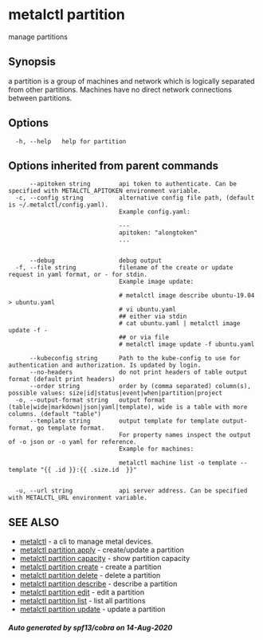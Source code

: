 # metalctl partition

manage partitions

## Synopsis

a partition is a group of machines and network which is logically separated from other partitions. Machines have no direct network connections between partitions.

## Options

```
  -h, --help   help for partition
```

## Options inherited from parent commands

```
      --apitoken string        api token to authenticate. Can be specified with METALCTL_APITOKEN environment variable.
  -c, --config string          alternative config file path, (default is ~/.metalctl/config.yaml).
                               Example config.yaml:
                               
                               ---
                               apitoken: "alongtoken"
                               ...
                               
                               
      --debug                  debug output
  -f, --file string            filename of the create or update request in yaml format, or - for stdin.
                               Example image update:
                               
                               # metalctl image describe ubuntu-19.04 > ubuntu.yaml
                               # vi ubuntu.yaml
                               ## either via stdin
                               # cat ubuntu.yaml | metalctl image update -f -
                               ## or via file
                               # metalctl image update -f ubuntu.yaml
                               
      --kubeconfig string      Path to the kube-config to use for authentication and authorization. Is updated by login.
      --no-headers             do not print headers of table output format (default print headers)
      --order string           order by (comma separated) column(s), possible values: size|id|status|event|when|partition|project
  -o, --output-format string   output format (table|wide|markdown|json|yaml|template), wide is a table with more columns. (default "table")
      --template string        output template for template output-format, go template format.
                               For property names inspect the output of -o json or -o yaml for reference.
                               Example for machines:
                               
                               metalctl machine list -o template --template "{{ .id }}:{{ .size.id  }}"
                               
                               
  -u, --url string             api server address. Can be specified with METALCTL_URL environment variable.
```

## SEE ALSO

* [metalctl](metalctl.md)	 - a cli to manage metal devices.
* [metalctl partition apply](metalctl_partition_apply.md)	 - create/update a partition
* [metalctl partition capacity](metalctl_partition_capacity.md)	 - show partition capacity
* [metalctl partition create](metalctl_partition_create.md)	 - create a partition
* [metalctl partition delete](metalctl_partition_delete.md)	 - delete a partition
* [metalctl partition describe](metalctl_partition_describe.md)	 - describe a partition
* [metalctl partition edit](metalctl_partition_edit.md)	 - edit a partition
* [metalctl partition list](metalctl_partition_list.md)	 - list all partitions
* [metalctl partition update](metalctl_partition_update.md)	 - update a partition

##### Auto generated by spf13/cobra on 14-Aug-2020
